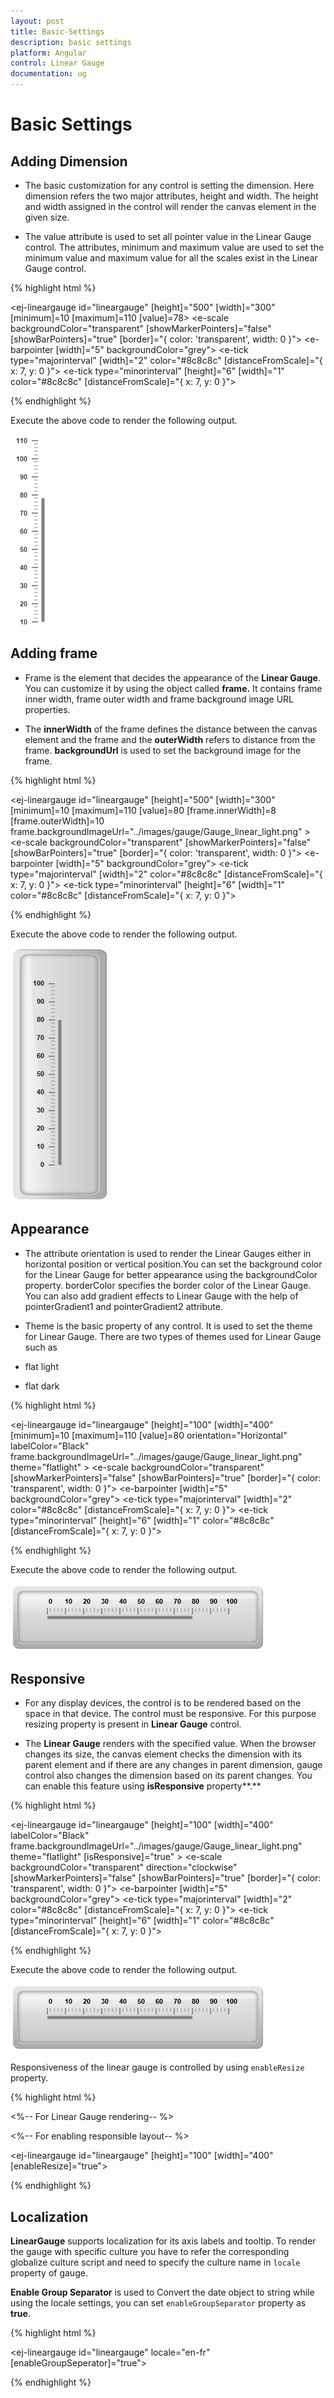 ```yaml
---
layout: post
title: Basic-Settings
description: basic settings
platform: Angular
control: Linear Gauge
documentation: ug
---
```


# Basic Settings

## Adding Dimension

* The basic customization for any control is setting the dimension. Here dimension refers the two major attributes, height and width. The height and width assigned in the control will render the canvas element in the given size. 

* The value attribute is used to set all pointer value in the Linear Gauge control. The attributes, minimum and maximum value are used to set the minimum value and maximum value for all the scales exist in the Linear Gauge control.


{% highlight html %}

<ej-lineargauge id="lineargauge" [height]="500" [width]="300" [minimum]=10 [maximum]=110 [value]=78>
    <e-scales>
       <e-scale backgroundColor="transparent" [showMarkerPointers]="false" [showBarPointers]="true"
              [border]="{ color: 'transparent', width: 0 }">
           <e-barpointers>
              <e-barpointer  [width]="5" backgroundColor="grey"></e-barpointer>
           </e-barpointers>	
          <e-ticks>
              <e-tick type="majorinterval" [width]="2" color="#8c8c8c" 
                                  [distanceFromScale]="{ x: 7, y: 0 }"></e-tick>
              <e-tick type="minorinterval" [height]="6" [width]="1" color="#8c8c8c" 
                                  [distanceFromScale]="{ x: 7, y: 0 }"></e-tick>
        </e-ticks>
       </e-scale>
    </e-scales>
</ej-lineargauge>

{% endhighlight %}

Execute the above code to render the following output.



![](Basic-Settings_images/Basic-Settings_img1.png)



## Adding frame

* Frame is the element that decides the appearance of the **Linear Gauge**. You can customize it by using the object called **frame.** It contains frame inner width, frame outer width and frame background image URL properties. 

* The **innerWidth** of the frame defines the distance between the canvas element and the frame and the **outerWidth** refers to distance from the frame. **backgroundUrl** is used to set the background image for the frame.


{% highlight html %}

<ej-lineargauge id="lineargauge" [height]="500" [width]="300" [minimum]=10 [maximum]=110 
                                   [value]=80 [frame.innerWidth]=8 [frame.outerWidth]=10 
                        frame.backgroundImageUrl="../images/gauge/Gauge_linear_light.png" >
    <e-scales>
       <e-scale backgroundColor="transparent" [showMarkerPointers]="false" [showBarPointers]="true"
        [border]="{ color: 'transparent', width: 0 }">
           <e-barpointers>
              <e-barpointer  [width]="5" backgroundColor="grey"></e-barpointer>
           </e-barpointers>	
          <e-ticks>
              <e-tick type="majorinterval" [width]="2" color="#8c8c8c" 
                               [distanceFromScale]="{ x: 7, y: 0 }"></e-tick>
              <e-tick type="minorinterval" [height]="6" [width]="1" color="#8c8c8c" 
                               [distanceFromScale]="{ x: 7, y: 0 }"></e-tick>
        </e-ticks>
       </e-scale>
    </e-scales>
</ej-lineargauge>

{% endhighlight %}

Execute the above code to render the following output.



![](Basic-Settings_images/Basic-Settings_img2.png)



## Appearance

* The attribute orientation is used to render the Linear Gauges either in horizontal position or vertical position.You can set the background color for the Linear Gauge for better appearance using the backgroundColor property. borderColor specifies the border color of the Linear Gauge. You can also add gradient effects to Linear Gauge with the help of pointerGradient1 and pointerGradient2 attribute.

* Theme is the basic property of any control. It is used to set the theme for Linear Gauge. There are two types of themes used for Linear Gauge such as

 * flat light

 * flat dark


{% highlight html %}

<ej-lineargauge id="lineargauge" [height]="100" [width]="400" [minimum]=10 [maximum]=110 
             [value]=80 orientation="Horizontal" labelColor="Black" 
             frame.backgroundImageUrl="../images/gauge/Gauge_linear_light.png" theme="flatlight" >
    <e-scales>
       <e-scale backgroundColor="transparent" [showMarkerPointers]="false" [showBarPointers]="true"
                                                     [border]="{ color: 'transparent', width: 0 }">
           <e-barpointers>
              <e-barpointer  [width]="5" backgroundColor="grey"></e-barpointer>
           </e-barpointers>	
          <e-ticks>
              <e-tick type="majorinterval" [width]="2" color="#8c8c8c" 
                           [distanceFromScale]="{ x: 7, y: 0 }"></e-tick>
              <e-tick type="minorinterval" [height]="6" [width]="1" color="#8c8c8c" 
                           [distanceFromScale]="{ x: 7, y: 0 }"></e-tick>
        </e-ticks>
       </e-scale>
    </e-scales>
</ej-lineargauge>

{% endhighlight %}


Execute the above code to render the following output.

![](Basic-Settings_images/Basic-Settings_img3.png)



## Responsive 

* For any display devices, the control is to be rendered based on the space in that device. The control must be responsive. For this purpose resizing property is present in **Linear Gauge** control. 

* The **Linear Gauge** renders with the specified value. When the browser changes its size, the canvas element checks the dimension with its parent element and if there are any changes in parent dimension, gauge control also changes the dimension based on its parent changes. You can enable this feature using **isResponsive** property**.**


{% highlight html %}

<ej-lineargauge id="lineargauge" [height]="100" [width]="400" labelColor="Black" 
                frame.backgroundImageUrl="../images/gauge/Gauge_linear_light.png" 
                theme="flatlight" [isResponsive]="true" >
    <e-scales>
       <e-scale backgroundColor="transparent" direction="clockwise" [showMarkerPointers]="false" 
                         [showBarPointers]="true" [border]="{ color: 'transparent', width: 0 }">
           <e-barpointers>
              <e-barpointer  [width]="5" backgroundColor="grey"></e-barpointer>
           </e-barpointers>	
          <e-ticks>
              <e-tick type="majorinterval" [width]="2" color="#8c8c8c" 
                                        [distanceFromScale]="{ x: 7, y: 0 }"></e-tick>
              <e-tick type="minorinterval" [height]="6" [width]="1" color="#8c8c8c" 
                                        [distanceFromScale]="{ x: 7, y: 0 }"></e-tick>
        </e-ticks>
       </e-scale>
    </e-scales>
</ej-lineargauge>

{% endhighlight %}

Execute the above code to render the following output.


![](Basic-Settings_images/Basic-Settings_img4.png)


Responsiveness of the linear gauge is controlled by using `enableResize` property.


{% highlight html %}

<%-- For Linear Gauge rendering-- %>

<%-- For enabling responsible layout-- %>

<ej-lineargauge id="lineargauge" [height]="100" [width]="400" [enableResize]="true">    
</ej-lineargauge>

{% endhighlight %}


## Localization

**LinearGauge** supports localization for its axis labels and tooltip. To render the gauge with specific culture you have to refer the corresponding globalize culture script and need to specify the culture name in `locale` property of gauge.

**Enable Group Separator** is used to Convert the date object to string while using the locale settings, you can set `enableGroupSeparator` property as **true**.



{% highlight html %}

<ej-lineargauge id="lineargauge" locale="en-fr" [enableGroupSeperator]="true">    
</ej-lineargauge>

{% endhighlight %}




